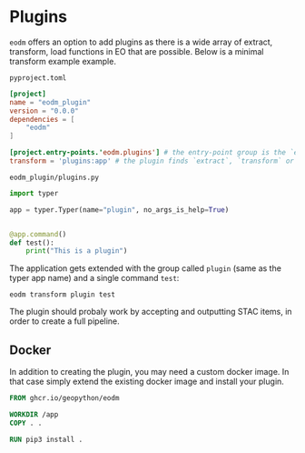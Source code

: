 # Plugins

`eodm` offers an option to add plugins as there is a wide array of extract, transform,
load functions in EO that are possible. Below is a minimal transform example
example.

`pyproject.toml`

```toml
[project]
name = "eodm_plugin"
version = "0.0.0"
dependencies = [
    "eodm"
]

[project.entry-points.'eodm.plugins'] # the entry-point group is the `eodm.plugins`
transform = 'plugins:app' # the plugin finds `extract`, `transform` or `load` entry points with the name `app` in the package `plugins`
```

`eodm_plugin/plugins.py`

```python
import typer

app = typer.Typer(name="plugin", no_args_is_help=True)


@app.command()
def test():
    print("This is a plugin")
```

The application gets extended with the group called `plugin` (same as the typer app name)
and a single command `test`:

```shell
eodm transform plugin test
```

The plugin should probaly work by accepting and outputting STAC items, in order to create
a full pipeline.

## Docker

In addition to creating the plugin, you may need a custom docker image. In that case simply
extend the existing docker image and install your plugin.

```Dockerfile
FROM ghcr.io/geopython/eodm

WORKDIR /app
COPY . .

RUN pip3 install .
```
